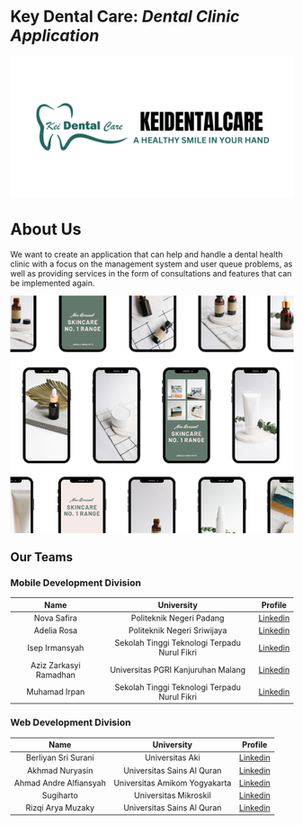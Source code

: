 # Key Dental Care: _Dental Clinic Application_
<p align="center"><img align="center" src="https://github.com/Fantasticten/.github/blob/main/profile/KEIDENTALCARE.png" alt="Key Dental Care Logo"/></p>

# About Us
We want to create an application that can help and handle a dental health clinic with a focus on the management system and user queue problems, as well as providing services in the form of consultations and features that can be implemented again.

<p align="center"><img align="center" src="https://github.com/Fantasticten/.github/blob/main/profile/mockup.png" /></p>


## Our Teams
### Mobile Development Division
| Name | University | Profile |
|:----:|:----------:|:-------:|
|Nova Safira|Politeknik Negeri Padang|[Linkedin](https://www.linkedin.com/in/nova-safira-4562b6287/)|
|Adelia Rosa|Politeknik Negeri Sriwijaya|[Linkedin](https://www.linkedin.com/in/adelia-rosa-a65004251/)|
|Isep Irmansyah|Sekolah Tinggi Teknologi Terpadu Nurul Fikri|[Linkedin](https://www.linkedin.com/in/isep-irmansyah)|
|Aziz Zarkasyi Ramadhan|Universitas PGRI Kanjuruhan Malang|[Linkedin](https://www.linkedin.com/in/azizzarkasyi/)|
|Muhamad Irpan|Sekolah Tinggi Teknologi Terpadu Nurul Fikri|[Linkedin](https://www.linkedin.com/in/muhamad-irpan-07a52a228)|

### Web Development Division
| Name | University | Profile |
|:----:|:----------:|:-------:|
|Berliyan Sri Surani|Universitas Aki|[Linkedin](https://www.linkedin.com/in/berliyan-sri-surani-3bb540267/?utm_source=share&utm_campaign=share_via&utm_content=profile&utm_medium=ios_app)|
|Akhmad Nuryasin|Universitas Sains Al Quran|[Linkedin](https://www.linkedin.com/in/akhmad-nuryasin-3378121b7/?utm_source=share&utm_campaign=share_via&utm_content=profile&utm_medium=android_app)|
|Ahmad Andre Alfiansyah|Universitas Amikom Yogyakarta|[Linkedin](https://www.linkedin.com/in/al-vyannn/)|
|Sugiharto|Universitas Mikroskil|[Linkedin](https://www.linkedin.com/in/sugiharto-19064a211/)|
|Rizqi Arya Muzaky|Universitas Sains Al Quran|[Linkedin](https://www.linkedin.com/in/rizqi-arya-muzaky-ab329b1b9/)|




<!--

**Here are some ideas to get you started:**

🙋‍♀️ A short introduction - what is your organization all about?
🌈 Contribution guidelines - how can the community get involved?
👩‍💻 Useful resources - where can the community find your docs? Is there anything else the community should know?
🍿 Fun facts - what does your team eat for breakfast?
🧙 Remember, you can do mighty things with the power of [Markdown](https://docs.github.com/github/writing-on-github/getting-started-with-writing-and-formatting-on-github/basic-writing-and-formatting-syntax)
-->
